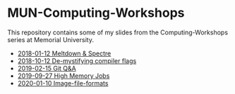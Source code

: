 # MUN-Computing-Workshops

This repository contains some of my slides from 
the Computing-Workshops series at Memorial University.

* [2018-01-12 Meltdown & Spectre](https://ostueker.github.io/mun-computing-workshops/2018-01-12-Meltdown-Spectre.html)
* [2018-10-12 De-mystifying compiler flags](https://ostueker.github.io/mun-computing-workshops/2018-10-19-Compiler-Flags.html)
* [2019-02-15 Git Q&A](https://ostueker.github.io/mun-computing-workshops/2019-02-15-Git-QandA.html)
* [2019-09-27 High Memory Jobs](https://ostueker.github.io/mun-computing-workshops/2019-09-27-High-Memory-Gaussian.html)
* [2020-01-10 Image-file-formats](https://ostueker.github.io/mun-computing-workshops/2020-01-10_Image-file-formats/)
